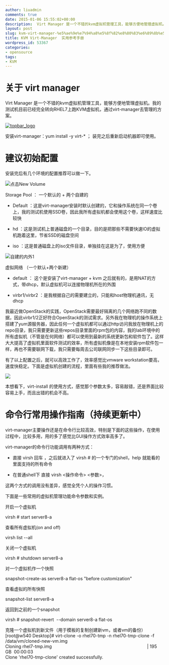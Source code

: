 ```yaml
---
author: liuadmin
comments: true
date: 2015-01-06 15:55:02+00:00
description:  Virt Manager 是一个不错的kvm虚拟机管理工具，能够方便地管理虚拟机。我的测试机目前已经完全转向RHEL7上跑KVM虚拟机，通过virt-manager去管理的方案。命令行常用操作指南（持续更新中）virt-manager主要操作还是在命令行比较高效，特别是下面的这些操作，在使用过程中，比较多用，用的多了感觉比GUI操作方式效率高多了。
layout: post
slug: kvm-virt-manager-%e5%ae%9e%e7%94%a8%e5%8f%82%e8%80%83%e6%89%8b%e5%86%8c
title: KVM Virt-Manager  实用参考手册
wordpress_id: 53367
categories:
- opensource
tags:
- KVM
---
```


# 关于 virt manager


Virt Manager 是一个不错的kvm虚拟机管理工具，能够方便地管理虚拟机。我的测试机目前已经完全转向RHEL7上跑KVM虚拟机，通过virt-manager去管理的方案。

[![topbar_logo](http://cdn1.martinliu.cn/wp-content/uploads/2015/01/topbar_logo.png)](http://cdn1.martinliu.cn/wp-content/uploads/2015/01/topbar_logo.png)

安装virt-manager：yum install -y virt-* ； 装完之后重新启动机器即可使用。


# 建议初始配置


安装完后有几个环境的配置推荐可以做一下。

![点击New Volume](http://martinliu.cn/wp-content/gallery/virt-manager-kvm-1/Screenshot-from-2015-01-06-193413.png)

Storage Pool ： 一个默认的 + 两个自建的



	
  * Default ：这是virt-manager安装时默认创建的，它和操作系统在同一个卷上，我的测试机使用SSD卷，因此我所有虚拟机都会使用这个卷，这样速度比较快

	
  * hd ：这是测试机上普通磁盘的一个目录，目的是把那些不需要快速IO的虚拟机跑着这里，节省SSD的磁盘空间

	
  * iso ：这是普通磁盘上的iso文件目录，单独挂在这是为了，使用方便


![自建的内外1](http://martinliu.cn/wp-content/gallery/virt-manager-kvm-1/Screenshot-from-2015-01-06-210927.png)

虚拟网络 （一个默认+两个新建）



	
  * default ： 这个是安装了virt-manager + kvm 之后就有的，是用NAT的方式，带dhcp，默认虚拟机可以连接物理机所在的外围

	
  * virbr1/virbr2 ：是我根据自己的需要建立的，只能和host物理机通讯，无dhcp


我最近做OpenStack的实践，OpenStack需要最好隔离的几个网络跑不同的数据，因此virbr1/2正好符合OpenStack的测试需求。另外我在物理机的操作系统上搭建了yum源服务器，因此任何一个虚拟机都可以通过http访问我放在物理机上的repo目录，我只需要更新这些repos目录里面的rpm包的内容，我的lab环境中的所有虚拟机（不管是在何网络）都可以使用到最新的系统更新包和软件包了。这样大大提高了虚拟机里面软件测试的效率，所有虚拟机像是在本地安装rpm软件包一样，再也不需要联网下载，我只需要每周去公司联网同步一下这些目录即可。

有了以上配置之后，就可以高效工作了，效率感觉比vmware workstation要高，速度快稳定。下面是虚拟机创建的流程，里面有些我的推荐做法。

![](http://martinliu.cn/nextgen-attach_to_post/preview/id--53382)

本想看下，virt-install 的使用方式，感觉那个参数太多，容易敲错，还是界面比较容易上手，而且出错的机会不高。


# 命令行常用操作指南（持续更新中）


virt-manager主要操作还是在命令行比较高效，特别是下面的这些操作，在使用过程中，比较多用，用的多了感觉比GUI操作方式效率高多了。

virt-manager的命令行功能调用有两种方式：



	
  * 直接 virsh 回车 ，之后就进入了 virsh # 的一个专门的shell，help 就能看的里面支持的所有命令

	
  * 在普通shell下 直接 virsh <操作命令> <参数>，


这两个方式的调用没有差异，感觉全凭个人的操作习惯。

下面是一些常用的虚拟机管理功能命令参数和实例。

开启一个虚拟机


virsh # start server8-a







查看所有虚拟机(on and off)




virsh list --all







关闭一个虚拟机




virsh # shutdown server8-a










对一个虚拟机作一个快照




snapshot-create-as server8-a flat-os "before customization"










查看虚拟的所有快照




snapshot-list server8-a







返回到之前的一个snapshot




virsh # snapshot-revert  --domain server8-a flat-os







克隆一个虚拟机到新文件（用于模板的复制创建新vm，或者vm的备份）  
[root@w540 Desktop]# virt-clone -o rhel70-tmp -n rhel70-tmp-clone -f /data/vm/cloned-new-vm.img  
Cloning rhel7-tmp.img                                                                             | 195 GB  00:00:03       
Clone 'rhel70-tmp-clone' created successfully.
